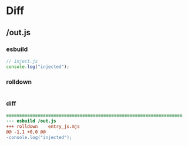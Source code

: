 # Diff
## /out.js
### esbuild
```js
// inject.js
console.log("injected");
```
### rolldown
```js


```
### diff
```diff
===================================================================
--- esbuild	/out.js
+++ rolldown	entry_js.mjs
@@ -1,1 +0,0 @@
-console.log("injected");

```